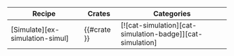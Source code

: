 | Recipe | Crates | Categories |
|--------|--------|------------|
| [Simulate][ex-simulation-simul] | {{#crate }} | [![cat-simulation][cat-simulation-badge]][cat-simulation] |
